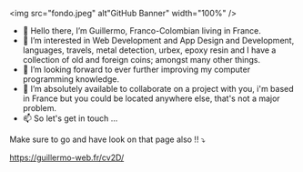 <img src="fondo.jpeg" alt"GitHub Banner" width="100%" />

- 👋 Hello there, I’m Guillermo, Franco-Colombian living in France.
- 👀 I’m interested in Web Development and App Design and Development, languages, travels, metal detection, urbex, epoxy resin and I have a collection of old and foreign coins; amongst many other things.
- 🌱 I’m looking forward to ever further improving my computer programming knowledge.
- 💞️ I’m absolutely available to collaborate on a project with you, i'm based in France but you could be located anywhere else, that's not a major problem.
- 📫 So let's get in touch ...

Make sure to go and have look on that page also !! :arrow_heading_down:

https://guillermo-web.fr/cv2D/

<!---
0Memo/0Memo is a ✨ special ✨ repository because its `README.md` (this file) appears on your GitHub profile.
You can click the Preview link to take a look at your changes.
--->
